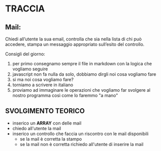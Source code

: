 # TRACCIA

## Mail:

Chiedi all’utente la sua email,
controlla che sia nella lista di chi può accedere,
stampa un messaggio appropriato sull’esito del controllo.

Consigli del giorno:

1. per primo consegnamo sempre il file in markdown con la logica che vogliamo seguire
2. javascript non fa nulla da solo, dobbiamo dirgli noi cosa vogliamo fare
3. si ma noi cosa vogliamo fare?
4. torniamo a scrivere in italiano
5. proviamo ad immaginare le operazioni che vogliamo far svolgere al nostro programma così come lo faremmo "a mano"

## SVOLGIMENTO TEORICO

- inserico un **ARRAY** con delle mail
- chiedo all'utente la mail
- inserico un controllo che faccia un riscontro con le mail disponibili
  - se la mail è corretta la stampo
  - se la mail non è corretta richiedo all'utente di inserire la mail
